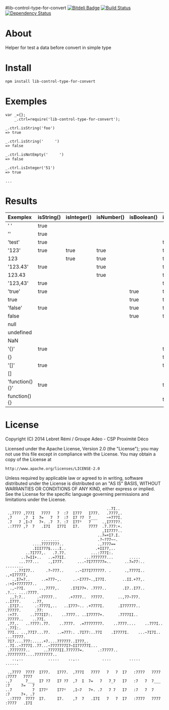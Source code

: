 #lib-control-type-for-convert [![Bitdeli Badge](https://d2weczhvl823v0.cloudfront.net/lebretr/lib-control-type-for-convert/trend.png)](https://bitdeli.com/free "Bitdeli Badge") [![Build Status](https://travis-ci.org/lebretr/lib-control-type-for-convert.svg)](https://travis-ci.org/lebretr/lib-control-type-for-convert) [![Dependency Status](https://david-dm.org/lebretr/lib-control-type-for-convert.png)](https://david-dm.org/lebretr/lib-control-type-for-convert)


__About__
===========

Helper for test a data before convert in simple type


__Install__
===========
```
npm install lib-control-type-for-convert
```

__Exemples__
===========
```
var _={};
    _.ctrl=require('lib-control-type-for-convert');
    
_.ctrl.isString('foo') 
=> true

_.ctrl.isString('     ') 
=> false

_.ctrl.isNotEmpty('     ') 
=> false

_.ctrl.isInteger('51') 
=> true

...
```

__Results__
===========

| **Exemplex**     | **isString()** | **isInteger()** | **isNumber()** | **isBoolean()** | **isNotEmpty**
|:-----------------|:---------------|:----------------|:---------------|:----------------|:-------------
|'    '            | true	        |                 |                |                 | 
|''                | true	        |                 |                |                 | 
|'test'            | true	        |                 |                |                 | true
|'123'             | true	        | true            | true           |                 | true
| 123              |    	        | true            | true           |                 | true
|'123.43'          | true	        |                 | true           |                 | true
| 123.43           |     	        |                 | true           |                 | true
|'123,43'          | true	        |                 |                |                 | true
|'true'            | true	        |                 |                | true            | true
| true             |     	        |                 |                | true            | true
|'false'           | true	        |                 |                | true            | true
| false            |     	        |                 |                | true            | true
| null             |     	        |                 |                |                 | 
| undefined        |     	        |                 |                |                 | 
| NaN              |     	        |                 |                |                 | 
|'{}'              | true	        |                 |                |                 | true
| {}               |     	        |                 |                |                 | true
|'[]'              | true	        |                 |                |                 | true
| []               |     	        |                 |                |                 | 
|'function(){}'    | true	        |                 |                |                 | true
| function(){}     |     	        |                 |                |                 | true



__License__
===========

Copyright (C) 2014 Lebret Rémi / Groupe Adeo - CSP Proximité Déco

Licensed under the Apache License, Version 2.0 (the "License");
you may not use this file except in compliance with the License.
You may obtain a copy of the License at

    http://www.apache.org/licenses/LICENSE-2.0

Unless required by applicable law or agreed to in writing, software
distributed under the License is distributed on an "AS IS" BASIS,
WITHOUT WARRANTIES OR CONDITIONS OF ANY KIND, either express or implied.
See the License for the specific language governing permissions and
limitations under the License.


```
                                             ..7I..                                 
 .,7777 ,777I   7777   7  :7  I777   I777.   .7777,.                                
 ,7     ,7  I  7=   7  7  :7  I7 ?7  7___    ~+777I.                                
 .7   7 ,I~7   7+. .7  7. :7  I77²   7     .,I7777?.                                
 .:7777 ,7  7   .I7I   I77I   I7.    7777  .7.777:+.                                
                                           ,II777?..                                
                                         ..7=+I7.I.                                 
                ........                 .?~?77~~.                                  
            ....7777777?..               .,7777==                                   
            .III777$....I..             .+II77,..                                   
         ..7I777,.   .7.77.           ...:777I:.                                    
       ..7=II+..   ..=77II.        ...?777777...       .....                        
      ...7?7...    .,I777.      ...~7I777777=..      ..7=77:..       ........       
    ..7?I77..     .?~777..     ..~I77I777777. .      .,7777I..      .,+I77777,      
   .,I7=7..     ..=777~,.     ..~I777~.,I77I.       ..II.+77,.     .:+I+7777777..   
  .,~??I.      ..,7777,.     .I7I77+. .7777..       .I7..I77..    .?... ...:7777.   
  ,,7:7..     .~77777..     .+7777..  ?7777.      ..,77~777.    ..I777.     ..77,   
 .I7I7..     .:7777I,..   ..I777~.. .+7777I.      .I777777..    .77777.      .77:   
 :+77.     ..777II7:.    ..7777.. ..I77777+.      .7777II..    .77777..    ..77I.   
 ,77,.   ..?777:.77.    ..7777.  .=77777777.    ..7777....    ..777I..    ..77I:.   
 77I.. ..,77I7...77.   ..=777:. .7I77:..77I    .I7777I.    ...~7I7I.. ...?7777.     
 7I7....777:.....+7....777777..I777,.  ..7I..~7777I..77...~7777777I7~II77777I...    
 .7777777..      ..77777II.777777=.      .:77777..   .77777777....77777777..        
   ..,..           .....    ..,..          ....        .....       ......           
                                                                                    
 .,7777  7777  I777.   I777.  ,777I   7777   7   7  I7   :7777   7777  :7777   7777 
.,7      7___  I7 ?7   I7 ?7  ,7  I  7=   7   7_7   I7   :7   7  7___  :7     7=   7
..7         7  I77²    I77²   ,I~7   7+. .7   7 7   I7   :7   7  7     :7     7+. .7
 .:7777  7777  I7.     I7.    ,7  7   .I7I   7   7  I7   :7777   7777  :7777   .I7I 
```
